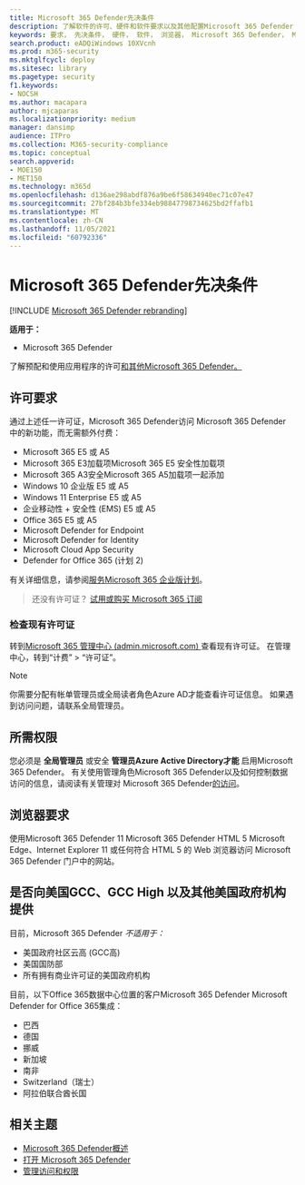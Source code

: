 ```yaml
---
title: Microsoft 365 Defender先决条件
description: 了解软件的许可、硬件和软件要求以及其他配置Microsoft 365 Defender
keywords: 要求， 先决条件， 硬件， 软件， 浏览器， Microsoft 365 Defender， M365， 许可证， E5， A5， EMS， 购买
search.product: eADQiWindows 10XVcnh
ms.prod: m365-security
ms.mktglfcycl: deploy
ms.sitesec: library
ms.pagetype: security
f1.keywords:
- NOCSH
ms.author: macapara
author: mjcaparas
ms.localizationpriority: medium
manager: dansimp
audience: ITPro
ms.collection: M365-security-compliance
ms.topic: conceptual
search.appverid:
- MOE150
- MET150
ms.technology: m365d
ms.openlocfilehash: d136ae298abdf876a9be6f58634940ec71c07e47
ms.sourcegitcommit: 27bf284b3bfe334eb98847798734625bd2ffafb1
ms.translationtype: MT
ms.contentlocale: zh-CN
ms.lasthandoff: 11/05/2021
ms.locfileid: "60792336"
---
```

# <a name="microsoft-365-defender-prerequisites"></a>Microsoft 365 Defender先决条件

[!INCLUDE [Microsoft 365 Defender rebranding](../includes/microsoft-defender.md)]


**适用于：**
- Microsoft 365 Defender

了解预配和使用应用程序的许可[和其他Microsoft 365 Defender。](microsoft-365-defender.md)

## <a name="licensing-requirements"></a>许可要求
通过上述任一许可证，Microsoft 365 Defender访问 Microsoft 365 Defender 中的新功能，而无需额外付费：

- Microsoft 365 E5 或 A5
- Microsoft 365 E3加载项Microsoft 365 E5 安全性加载项
- Microsoft 365 A3安全Microsoft 365 A5加载项一起添加
- Windows 10 企业版 E5 或 A5
- Windows 11 Enterprise E5 或 A5
- 企业移动性 + 安全性 (EMS) E5 或 A5 
- Office 365 E5 或 A5
- Microsoft Defender for Endpoint
- Microsoft Defender for Identity 
- Microsoft Cloud App Security
- Defender for Office 365 (计划 2)

有关详细信息，请参阅[服务Microsoft 365 企业版计划](https://www.microsoft.com/licensing/product-licensing/microsoft-365-enterprise)。

> 还没有许可证？ [试用或购买 Microsoft 365 订阅](../../commerce/try-or-buy-microsoft-365.md)

### <a name="check-your-existing--licenses"></a>检查现有许可证
转到[Microsoft 365 管理中心 (admin.microsoft.com) ](https://admin.microsoft.com/)查看现有许可证。 在管理中心，转到“计费” > “许可证”。

>[!NOTE]
> 你需要分配有帐单管理员或全局读者角色Azure AD才能[](/azure/active-directory/roles/permissions-reference)查看许可证信息。 如果遇到访问问题，请联系全局管理员。

## <a name="required-permissions"></a>所需权限
您必须是 **全局管理员** 或安全 **管理员Azure Active Directory才能** 启用Microsoft 365 Defender。 有关使用管理角色Microsoft 365 Defender以及如何控制数据访问的信息，请阅读有关管理对 Microsoft 365 Defender[的访问](m365d-permissions.md)。

## <a name="browser-requirements"></a>浏览器要求
使用Microsoft 365 Defender 11 Microsoft 365 Defender HTML 5 Microsoft Edge、Internet Explorer 11 或任何符合 HTML 5 的 Web 浏览器访问 Microsoft 365 Defender 门户中的网站。

## <a name="availability-to-us-gcc-gcc-high-and-other-us-government-institutions"></a>是否向美国GCC、GCC High 以及其他美国政府机构提供
目前，Microsoft 365 Defender *不适用于：*
- 美国政府社区云高 (GCC高) 
- 美国国防部
- 所有拥有商业许可证的美国政府机构


目前，以下Office 365数据中心位置的客户Microsoft 365 Defender Microsoft Defender for Office 365集成：

- 巴西 
- 德国 
- 挪威 
- 新加坡 
- 南非
- Switzerland（瑞士） 
- 阿拉伯联合酋长国 


## <a name="related-topics"></a>相关主题
- [Microsoft 365 Defender概述](microsoft-365-defender.md)
- [打开 Microsoft 365 Defender](m365d-enable.md)
- [管理访问和权限](m365d-permissions.md)
